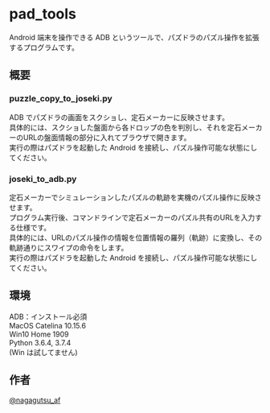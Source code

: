 # pad_tools

Android 端末を操作できる ADB というツールで、パズドラのパズル操作を拡張するプログラムです。

## 概要

### puzzle_copy_to_joseki.py

ADB でパズドラの画面をスクショし、定石メーカーに反映させます。  
具体的には、スクショした盤面から各ドロップの色を判別し、それを定石メーカーのURLの盤面情報の部分に入れてブラウザで開きます。  
実行の際はパズドラを起動した Android を接続し、パズル操作可能な状態にしてください。

### joseki_to_adb.py

定石メーカーでシミュレーションしたパズルの軌跡を実機のパズル操作に反映させます。  
プログラム実行後、コマンドラインで定石メーカーのパズル共有のURLを入力する仕様です。  
具体的には、URLのパズル操作の情報を位置情報の羅列（軌跡）に変換し、その軌跡通りにスワイプの命令をします。  
実行の際はパズドラを起動した Android を接続し、パズル操作可能な状態にしてください。  

## 環境

ADB：インストール必須  
MacOS Catelina 10.15.6  
Win10 Home 1909  
Python 3.6.4, 3.7.4  
(Win は試してません)  

## 作者

[@nagagutsu_af](https://twitter.com/nagagutsu_af)
